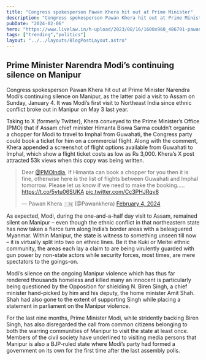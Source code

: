 ```yaml
---
title: "Congress spokesperson Pawan Khera hit out at Prime Minister"
description: "Congress spokesperson Pawan Khera hit out at Prime Minister Narendra #Modi’s continuing silence on Manipur, as the latter paid a visit to Assam on Sunday, January 4."
pubDate: "2024-02-06"
hero: "https://www.livelaw.in/h-upload/2023/08/16/1600x960_486791-pawan-khera.jpg"
tags: ["trending","politics"]
layout: "../../layouts/BlogPostLayout.astro"
---
```

## Prime Minister Narendra Modi’s continuing silence on Manipur
Congress spokesperson Pawan Khera hit out at Prime Minister Narendra Modi’s continuing silence on Manipur, as the latter paid a visit to Assam on Sunday, January 4. It was Modi’s first visit to Northeast India since ethnic conflict broke out in Manipur on May 3 last year.

Taking to X (formerly Twitter), Khera conveyed to the Prime Minister’s Office (PMO) that if Assam chief minister Himanta Biswa Sarma couldn’t organise a chopper for Modi to travel to Imphal from Guwahati, the Congress party could book a ticket for him on a commercial flight. Along with the comment, Khera appended a screenshot of flight options available from Guwahati to Imphal, which show a flight ticket costs as low as Rs 3,000. Khera’s X post attracted 53k views when this copy was being written.

<blockquote class="twitter-tweet"><p lang="en" dir="ltr">Dear <a href="https://twitter.com/PMOIndia?ref_src=twsrc%5Etfw">@PMOIndia</a>, If Himanta can book a chopper for you then it is fine, otherwise here is the list of flights between Guwahati and Imphal tomorrow. Please let us know if we need to make the booking….. <a href="https://t.co/5ytu06SUKA">https://t.co/5ytu06SUKA</a> <a href="https://t.co/Cc3PHJRqv8">pic.twitter.com/Cc3PHJRqv8</a></p>&mdash; Pawan Khera 🇮🇳 (@Pawankhera) <a href="https://twitter.com/Pawankhera/status/1753976892758143386?ref_src=twsrc%5Etfw">February 4, 2024</a></blockquote> <script async src="https://platform.twitter.com/widgets.js" charset="utf-8"></script>

As expected, Modi, during the one-and-a-half day visit to Assam, remained silent on Manipur – even though the ethnic conflict in that northeastern state has now taken a fierce turn along India’s border areas with a beleaguered Myanmar. Within Manipur, the state is witness to something unseen till now – it is virtually split into two on ethnic lines. Be it the Kuki or Meitei ethnic community, the areas each lay a claim to are being virulently guarded with gun power by non-state actors while security forces, most times, are mere spectators to the goings-on.

Modi’s silence on the ongoing Manipur violence which has thus far rendered thousands homeless and killed many an innocent is particularly being questioned by the Opposition for shielding N. Biren Singh, a chief minister hand-picked by him and his deputy, the home minister Amit Shah. Shah had also gone to the extent of supporting Singh while placing a statement in parliament on the Manipur violence.

For the last nine months, Prime Minister Modi, while stridently backing Biren Singh, has also disregarded the call from common citizens belonging to both the warring communities of Manipur to visit the state at least once. Members of the civil society have underlined to visiting media persons that Manipur is also a BJP-ruled state where Modi’s party had formed a government on its own for the first time after the last assembly polls.